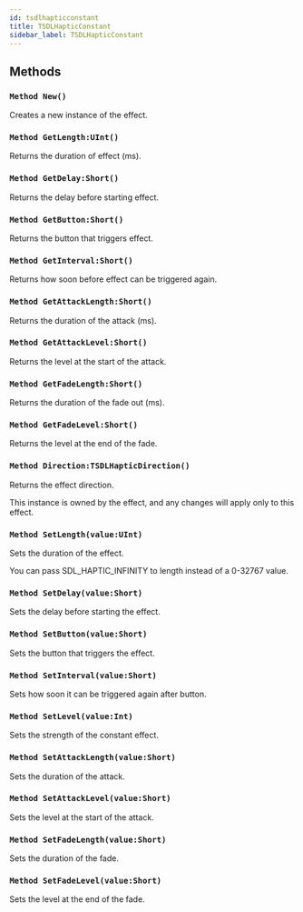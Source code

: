 ```yaml
---
id: tsdlhapticconstant
title: TSDLHapticConstant
sidebar_label: TSDLHapticConstant
---
```



## Methods

### `Method New()`

Creates a new instance of the effect.


### `Method GetLength:UInt()`

Returns the duration of effect (ms).


### `Method GetDelay:Short()`

Returns the delay before starting effect.


### `Method GetButton:Short()`

Returns the button that triggers effect.


### `Method GetInterval:Short()`

Returns how soon before effect can be triggered again.


### `Method GetAttackLength:Short()`

Returns the duration of the attack (ms).


### `Method GetAttackLevel:Short()`

Returns the level at the start of the attack.


### `Method GetFadeLength:Short()`

Returns the duration of the fade out (ms).


### `Method GetFadeLevel:Short()`

Returns the level at the end of the fade.


### `Method Direction:TSDLHapticDirection()`

Returns the effect direction.

This instance is owned by the effect, and any changes will apply only to this effect.



### `Method SetLength(value:UInt)`

Sets the duration of the effect.

You can pass SDL_HAPTIC_INFINITY to length instead of a 0-32767 value.



### `Method SetDelay(value:Short)`

Sets the delay before starting the effect.


### `Method SetButton(value:Short)`

Sets the button that triggers the effect.


### `Method SetInterval(value:Short)`

Sets how soon it can be triggered again after button.


### `Method SetLevel(value:Int)`

Sets the strength of the constant effect.


### `Method SetAttackLength(value:Short)`

Sets the duration of the attack.


### `Method SetAttackLevel(value:Short)`

Sets the level at the start of the attack.


### `Method SetFadeLength(value:Short)`

Sets the duration of the fade.


### `Method SetFadeLevel(value:Short)`

Sets the level at the end of the fade.


